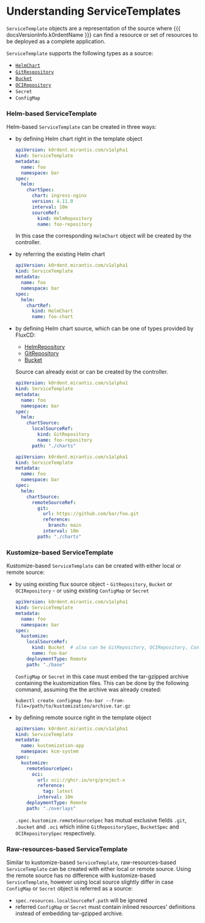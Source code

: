 # Understanding ServiceTemplates

`ServiceTemplate` objects are a representation of the source where {{{ docsVersionInfo.k0rdentName }}} can find a resource or set of resources to
be deployed as a complete application.

`ServiceTemplate` supports the following types as a source:

- [`HelmChart`](https://fluxcd.io/flux/components/source/helmcharts/)
- [`GitRespository`](https://fluxcd.io/flux/components/source/gitrepositories/)
- [`Bucket`](https://fluxcd.io/flux/components/source/buckets/)
- [`OCIRepository`](https://fluxcd.io/flux/components/source/ocirepositories/)
- `Secret`
- `ConfigMap`

### Helm-based ServiceTemplate

Helm-based `ServiceTemplate` can be created in three ways:

- by defining Helm chart right in the template object

  ```yaml
  apiVersion: k0rdent.mirantis.com/v1alpha1
  kind: ServiceTemplate
  metadata:
    name: foo
    namespace: bar
  spec:
    helm:
      chartSpec:
        chart: ingress-nginx
        version: 4.11.0
        interval: 10m
        sourceRef:
          kind: HelmRepository
          name: foo-repository
  ```
  
  In this case the corresponding `HelmChart` object will be created by the controller.

- by referring the existing Helm chart

  ```yaml
  apiVersion: k0rdent.mirantis.com/v1alpha1
  kind: ServiceTemplate
  metadata:
    name: foo
    namespace: bar
  spec:
    helm:
      chartRef:
        kind: HelmChart
        name: foo-chart
  ```

- by defining Helm chart source, which can be one of types provided by FluxCD:

  - [HelmRepository](https://fluxcd.io/flux/components/source/helmrepositories/)
  - [GitRepository](https://fluxcd.io/flux/components/source/gitrepositories/)
  - [Bucket](https://fluxcd.io/flux/components/source/buckets/)

  Source can already exist or can be created by the controller.

  ```yaml
  apiVersion: k0rdent.mirantis.com/v1alpha1
  kind: ServiceTemplate
  metadata:
    name: foo
    namespace: bar
  spec:
    helm:
      chartSource:
        localSourceRef:
          kind: GitRepository
          name: foo-repository
        path: "./charts"
  ```
  
  ```yaml
  apiVersion: k0rdent.mirantis.com/v1alpha1
  kind: ServiceTemplate
  metadata:
    name: foo
    namespace: bar
  spec:
    helm:
      chartSource:
        remoteSourceRef:
          git:
            url: https://github.com/bar/foo.git
            reference:
              branch: main
            interval: 10m
          path: "./charts"
  ```

### Kustomize-based ServiceTemplate

Kustomize-based `ServiceTemplate` can be created with either local or remote source:

- by using existing flux source object - `GitRepository`, `Bucket` or `OCIRepository` - or using existing `ConfigMap` or `Secret`

  ```yaml
  apiVersion: k0rdent.mirantis.com/v1alpha1
  kind: ServiceTemplate
  metadata:
    name: foo
    namespace: bar
  spec:
    kustomize:
      localSourceRef:
        kind: Bucket  # also can be GitRepository, OCIRepository, ConfigMap or Secret
        name: foo-bar
      deploymentType: Remote
      path: "./base"
  ```
  
  `ConfigMap` or `Secret` in this case must embed the tar-gzipped archive containing the kustomization files. This can be done by the following command, assuming the the archive was already created:

  ```shell
  kubectl create configmap foo-bar --from-file=/path/to/kustomization/archive.tar.gz
  ```

- by defining remote source right in the template object

  ```yaml
  apiVersion: k0rdent.mirantis.com/v1alpha1
  kind: ServiceTemplate
  metadata:
    name: kustomization-app
    namespace: kcm-system
  spec:
    kustomize:
      remoteSourceSpec:
        oci:
          url: oci://ghcr.io/org/project-x
          reference:
            tag: latest
          interval: 10m
      deploymentType: Remote
      path: "./overlays"
  ```
  
  `.spec.kustomize.remoteSourceSpec` has mutual exclusive fields `.git`, `.bucket` and `.oci` which inline `GitRepositorySpec`, `BucketSpec` and `OCIRepositorySpec` respectively.

### Raw-resources-based ServiceTemplate

Similar to kustomize-based `ServiceTemplate`, raw-resources-based `ServiceTemplate` can be created with either local or remote source. Using the remote source has no difference with
kustomize-based `ServiceTemplate`, however using local source slightly differ in case `ConfigMap` or `Secret` object is referred as a source:

- `spec.resources.localSourceRef.path` will be ignored
- referred `ConfigMap` or `Secret` must contain inlined resources' definitions instead of embedding tar-gzipped archive. 
